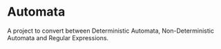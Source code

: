 # Automata

A project to convert between Deterministic Automata, Non-Deterministic Automata and Regular Expressions.
